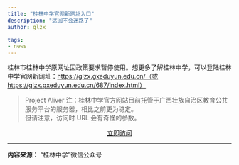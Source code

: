 ```yaml
---
title: "桂林中学官网新网址入口"
description: "这回不会迷路了"
author: glzx

tags:
- news
---
```


桂林市桂林中学原网址因政策要求暂停使用。想更多了解桂林中学，可以登陆桂林中学官网新网址：https://glzx.gxeduyun.edu.cn/（或 https://glzx.gxeduyun.edu.cn/687/index.html）

> Project Aliver 注：桂林中学官方网站目前托管于广西壮族自治区教育公共服务平台的服务器，相比之前更为稳定。  
> 但请注意，访问时 URL 会有奇怪的参数。

<div style="text-align: center">
  <p><a rel="nofollow noopener noreferrer" target="_blank" href="https://glzx.gxeduyun.edu.cn/687/index.html" class="button suggested">立即访问</a></p>
</div>


---

**内容来源：** “桂林中学”微信公众号
